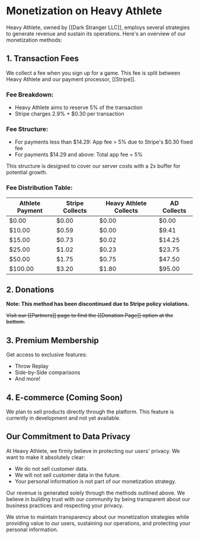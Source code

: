 # Monetization on Heavy Athlete

Heavy Athlete, owned by [[Dark Stranger LLC]], employs several strategies to generate revenue and sustain its operations. Here's an overview of our monetization methods:

## 1. Transaction Fees

We collect a fee when you sign up for a game. This fee is split between Heavy Athlete and our payment processor, [[Stripe]].

### Fee Breakdown:
- Heavy Athlete aims to reserve 5% of the transaction
- Stripe charges 2.9% + $0.30 per transaction

### Fee Structure:
- For payments less than $14.29: App fee > 5% due to Stripe's $0.30 fixed fee
- For payments $14.29 and above: Total app fee = 5%

This structure is designed to cover our server costs with a 2x buffer for potential growth.

### Fee Distribution Table:

| Athlete Payment | Stripe Collects | Heavy Athlete Collects | AD Collects |
|-----------------|-----------------|------------------------|-------------|
| $0.00           | $0.00           | $0.00                  | $0.00       |
| $10.00          | $0.59           | $0.00                  | $9.41       |
| $15.00          | $0.73           | $0.02                  | $14.25      |
| $25.00          | $1.02           | $0.23                  | $23.75      |
| $50.00          | $1.75           | $0.75                  | $47.50      |
| $100.00         | $3.20           | $1.80                  | $95.00      |

## 2. Donations

**Note: This method has been discontinued due to Stripe policy violations.**

~~Visit our [[Partners]] page to find the [[Donation Page]] option at the bottom.~~

## 3. Premium Membership

Get access to exclusive features:
- Throw Replay
- Side-by-Side comparisons
- And more!

## 4. E-commerce (Coming Soon)

We plan to sell products directly through the platform. This feature is currently in development and not yet available.

## Our Commitment to Data Privacy

At Heavy Athlete, we firmly believe in protecting our users' privacy. We want to make it absolutely clear:

- We do not sell customer data.
- We will not sell customer data in the future.
- Your personal information is not part of our monetization strategy.

Our revenue is generated solely through the methods outlined above. We believe in building trust with our community by being transparent about our business practices and respecting your privacy.

We strive to maintain transparency about our monetization strategies while providing value to our users, sustaining our operations, and protecting your personal information.
